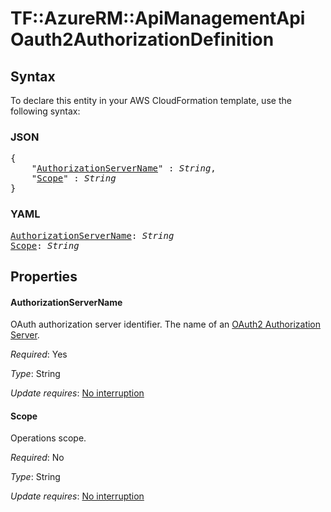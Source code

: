 # TF::AzureRM::ApiManagementApi Oauth2AuthorizationDefinition

## Syntax

To declare this entity in your AWS CloudFormation template, use the following syntax:

### JSON

<pre>
{
    "<a href="#authorizationservername" title="AuthorizationServerName">AuthorizationServerName</a>" : <i>String</i>,
    "<a href="#scope" title="Scope">Scope</a>" : <i>String</i>
}
</pre>

### YAML

<pre>
<a href="#authorizationservername" title="AuthorizationServerName">AuthorizationServerName</a>: <i>String</i>
<a href="#scope" title="Scope">Scope</a>: <i>String</i>
</pre>

## Properties

#### AuthorizationServerName

OAuth authorization server identifier. The name of an [OAuth2 Authorization Server](https://www.terraform.io/docs/providers/azurerm/r/api_management_authorization_server.html).

_Required_: Yes

_Type_: String

_Update requires_: [No interruption](https://docs.aws.amazon.com/AWSCloudFormation/latest/UserGuide/using-cfn-updating-stacks-update-behaviors.html#update-no-interrupt)

#### Scope

Operations scope.

_Required_: No

_Type_: String

_Update requires_: [No interruption](https://docs.aws.amazon.com/AWSCloudFormation/latest/UserGuide/using-cfn-updating-stacks-update-behaviors.html#update-no-interrupt)

